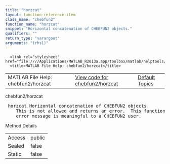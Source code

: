 ```yaml
---
title: "horzcat"
layout: function-reference-item
class_name: "chebfun2"
function_name: "horzcat"
snippet: "Horizontal concatenation of CHEBFUN2 objects."
qualifiers: ""
return_type: "varargout"
arguments: "(rhs1)"
---
```


<html>
   <head>
      <meta http-equiv="Content-Type" content="text/html; charset=utf-8">
   
      <link rel="stylesheet" href="file:////Applications/MATLAB_R2013a.app/toolbox/matlab/helptools/private/helpwin.css">
      <title>MATLAB File Help: chebfun2/horzcat</title>
   </head>
   <body>
      <!--Single-page help-->
      <table border="0" cellspacing="0" width="100%">
         <tr class="subheader">
            <td class="headertitle">MATLAB File Help: chebfun2/horzcat</td>
            <td class="subheader-left"><a href="matlab:edit chebfun2/horzcat">View code for chebfun2/horzcat</a></td>
            <td class="subheader-right"><a href="matlab:helpwin">Default Topics</a></td>
         </tr>
      </table>
      <div class="title">chebfun2/horzcat</div>
      <div class="helptext"><pre><!--helptext --> <span class="helptopic">horzcat</span> Horizontal concatenation of CHEBFUN2 objects.
    This is not allowed and returns an error.  This function exists so that the
    error message is meaningful to a CHEBFUN2 user.</pre></div><!--after help -->
      <!--Method-->
      <div class="sectiontitle">Method Details</div>
      <table class="class-details">
         <tr>
            <td class="class-detail-label">Access</td>
            <td>public</td>
         </tr>
         <tr>
            <td class="class-detail-label">Sealed</td>
            <td>false</td>
         </tr>
         <tr>
            <td class="class-detail-label">Static</td>
            <td>false</td>
         </tr>
      </table>
   </body>
</html>
